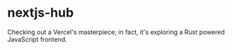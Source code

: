 # nextjs-hub
Checking out a Vercel's masterpiece; in fact, it's exploring a Rust powered JavaScript frontend.

